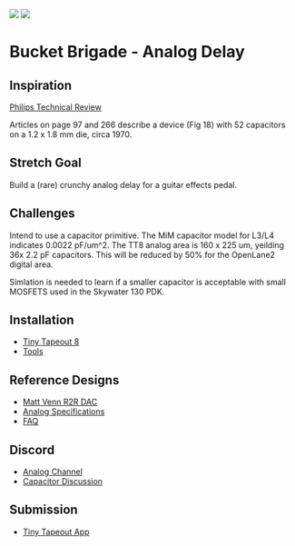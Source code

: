 ![](../../workflows/gds/badge.svg) ![](../../workflows/docs/badge.svg)
# Bucket Brigade - Analog Delay

## Inspiration

[Philips Technical Review](https://www.worldradiohistory.com/Archive-Company-Publications/Philips-Technical-Review/70s/Philips-Technical-Review-1970.pdf)

Articles on page 97 and 266 describe a device (Fig 18) with 52 capacitors on a 1.2 x 1.8 mm die, circa 1970.

## Stretch Goal

Build a (rare) crunchy analog delay for a guitar effects pedal.

## Challenges

Intend to use a capacitor primitive. The MiM capacitor model for L3/L4 indicates 0.0022 pF/um^2. The TT8 analog area is 160 x 225 um, yeilding 36x 2.2 pF capacitors. This will be reduced by 50% for the OpenLane2 digital area.

Simlation is needed to learn if a smaller capacitor is acceptable with small MOSFETS used in the Skywater 130 PDK.

## Installation

- [Tiny Tapeout 8](https://github.com/TinyTapeout/tinytapeout-08)
- [Tools](https://www.tinytapeout.com/guides/local-hardening)

## Reference Designs
- [Matt Venn R2R DAC](https://github.com/mattvenn/tt08-analog-r2r-dac-3v3)
- [Analog Specifications](https://tinytapeout.com/specs/analog)
- [FAQ](https://tinytapeout.com/faq)

## Discord

- [Analog Channel](https://discord.com/channels/1009193568256135208/1237709604045979740)
- [Capacitor Discussion](https://discord.com/channels/1009193568256135208/1252657914167169134)

## Submission

- [Tiny Tapeout App](https://app.tinytapeout.com)

